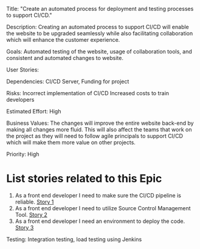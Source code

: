Title: "Create an automated process for deployment and testing processes to support CI/CD."

Description: Creating an automated process to support CI/CD will enable the website to be upgraded seamlessly while also facilitating collaboration which will enhance the customer experience.

Goals: Automated testing of the website, usage of collaboration tools, and consistent and automated changes to website.

User Stories: 

Dependencies: CI/CD Server, Funding for project

Risks: Incorrect implementation of CI/CD
Increased costs to train developers

Estimated Effort: High

Business Values: The changes will improve the entire website back-end by making all changes more fluid. This will also affect the teams that work on the project as they will need to follow agile principals to support CI/CD which will make them more value on other projects.

Priority: High

# List stories related to this Epic
1. As a front end developer I need to make sure the CI/CD pipeline is reliable. [Story 1](https://github.com/bsibanda3/mywebclass-agile-docs/blob/main/documentation/theme_1/initiatives/Epics/Stories/DevOpsStories1.md)
2. As a front end developer I need to utilize Source Control Management Tool. [Story 2](https://github.com/bsibanda3/mywebclass-agile-docs/blob/main/documentation/theme_1/initiatives/Epics/Stories/DevOpsStories2.md)
3. As a front end developer I need an environment to deploy the code. [Story 3](https://github.com/bsibanda3/mywebclass-agile-docs/blob/main/documentation/theme_1/initiatives/Epics/Stories/DevOpsStories3.md)



Testing: Integration testing, load testing using Jenkins
